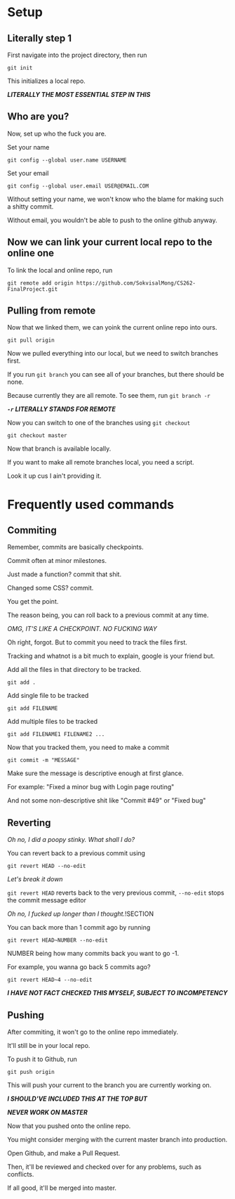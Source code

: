 # Setup

## Literally step 1

First navigate into the project directory, then run

`git init`

This initializes a local repo.

***LITERALLY THE MOST ESSENTIAL STEP IN THIS***

## Who are you?

Now, set up who the fuck you are.

Set your name

`git config --global user.name USERNAME`

Set your email

`git config --global user.email USER@EMAIL.COM`

Without setting your name, we won't know who the blame for making such a shitty commit.

Without email, you wouldn't be able to push to the online github anyway.

## Now we can link your current local repo to the online one

To link the local and online repo, run

`git remote add origin https://github.com/SokvisalMong/CS262-FinalProject.git`

## Pulling from remote

Now that we linked them, we can yoink the current online repo into ours.

`git pull origin`

Now we pulled everything into our local, but we need to switch branches first.

If you run `git branch` you can see all of your branches, but there should be none.

Because currently they are all remote. To see them, run `git branch -r`

***`-r` LITERALLY STANDS FOR REMOTE***

Now you can switch to one of the branches using `git checkout`

`git checkout master`

Now that branch is available locally.

If you want to make all remote branches local, you need a script.

Look it up cus I ain't providing it.

# Frequently used commands

## Commiting

Remember, commits are basically checkpoints.

Commit often at minor milestones.

Just made a function? commit that shit.

Changed some CSS? commit.

You get the point.

The reason being, you can roll back to a previous commit at any time.

*OMG, IT'S LIKE A CHECKPOINT. NO FUCKING WAY*

Oh right, forgot. But to commit you need to track the files first.

Tracking and whatnot is a bit much to explain, google is your friend but.

Add all the files in that directory to be tracked.

`git add .`

Add single file to be tracked

`git add FILENAME`

Add multiple files to be tracked

`git add FILENAME1 FILENAME2 ...`

Now that you tracked them, you need to make a commit

`git commit -m "MESSAGE"`

Make sure the message is descriptive enough at first glance.

For example: "Fixed a minor bug with Login page routing"

And not some non-descriptive shit like "Commit #49" or "Fixed bug"

## Reverting

*Oh no, I did a poopy stinky. What shall I do?*

You can revert back to a previous commit using

`git revert HEAD --no-edit`

*Let's break it down*

`git revert HEAD` reverts back to the very previous commit, `--no-edit` stops the commit message editor

*Oh no, I fucked up longer than I thought.*!SECTION

You can back more than 1 commit ago by running

`git revert HEAD~NUMBER --no-edit`

NUMBER being how many commits back you want to go -1.

For example, you wanna go back 5 commits ago?

`git revert HEAD~4 --no-edit`

***I HAVE NOT FACT CHECKED THIS MYSELF, SUBJECT TO INCOMPETENCY***

## Pushing

After commiting, it won't go to the online repo immediately.

It'll still be in your local repo.

To push it to Github, run

`git push origin`

This will push your current to the branch you are currently working on.

***I SHOULD'VE INCLUDED THIS AT THE TOP BUT***

***NEVER WORK ON MASTER***

Now that you pushed onto the online repo. 

You might consider merging with the current master branch into production.

Open Github, and make a Pull Request.

Then, it'll be reviewed and checked over for any problems, such as conflicts.

If all good, it'll be merged into master.